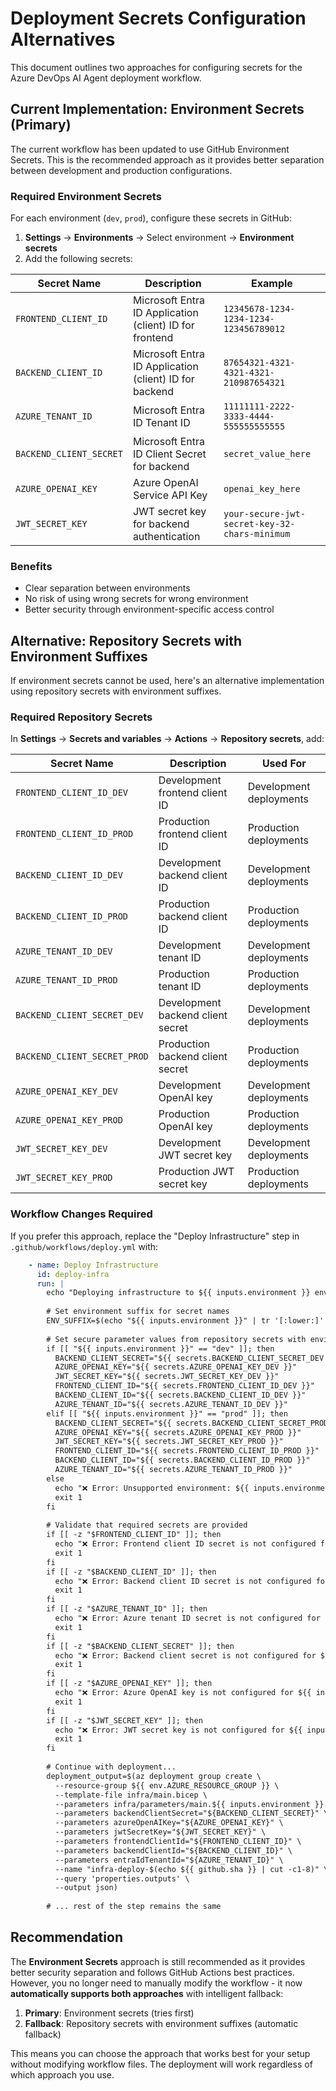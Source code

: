 # Deployment Secrets Configuration Alternatives

This document outlines two approaches for configuring secrets for the Azure DevOps AI Agent deployment workflow.

## Current Implementation: Environment Secrets (Primary)

The current workflow has been updated to use GitHub Environment Secrets. This is the recommended approach as it provides better separation between development and production configurations.

### Required Environment Secrets

For each environment (`dev`, `prod`), configure these secrets in GitHub:

1. **Settings** → **Environments** → Select environment → **Environment secrets**
2. Add the following secrets:

| Secret Name | Description | Example |
|-------------|-------------|---------|
| `FRONTEND_CLIENT_ID` | Microsoft Entra ID Application (client) ID for frontend | `12345678-1234-1234-1234-123456789012` |
| `BACKEND_CLIENT_ID` | Microsoft Entra ID Application (client) ID for backend | `87654321-4321-4321-4321-210987654321` |
| `AZURE_TENANT_ID` | Microsoft Entra ID Tenant ID | `11111111-2222-3333-4444-555555555555` |
| `BACKEND_CLIENT_SECRET` | Microsoft Entra ID Client Secret for backend | `secret_value_here` |
| `AZURE_OPENAI_KEY` | Azure OpenAI Service API Key | `openai_key_here` |
| `JWT_SECRET_KEY` | JWT secret key for backend authentication | `your-secure-jwt-secret-key-32-chars-minimum` |

### Benefits
- Clear separation between environments
- No risk of using wrong secrets for wrong environment
- Better security through environment-specific access control

## Alternative: Repository Secrets with Environment Suffixes

If environment secrets cannot be used, here's an alternative implementation using repository secrets with environment suffixes.

### Required Repository Secrets

In **Settings** → **Secrets and variables** → **Actions** → **Repository secrets**, add:

| Secret Name | Description | Used For |
|-------------|-------------|----------|
| `FRONTEND_CLIENT_ID_DEV` | Development frontend client ID | Development deployments |
| `FRONTEND_CLIENT_ID_PROD` | Production frontend client ID | Production deployments |
| `BACKEND_CLIENT_ID_DEV` | Development backend client ID | Development deployments |
| `BACKEND_CLIENT_ID_PROD` | Production backend client ID | Production deployments |
| `AZURE_TENANT_ID_DEV` | Development tenant ID | Development deployments |
| `AZURE_TENANT_ID_PROD` | Production tenant ID | Production deployments |
| `BACKEND_CLIENT_SECRET_DEV` | Development backend client secret | Development deployments |
| `BACKEND_CLIENT_SECRET_PROD` | Production backend client secret | Production deployments |
| `AZURE_OPENAI_KEY_DEV` | Development OpenAI key | Development deployments |
| `AZURE_OPENAI_KEY_PROD` | Production OpenAI key | Production deployments |
| `JWT_SECRET_KEY_DEV` | Development JWT secret key | Development deployments |
| `JWT_SECRET_KEY_PROD` | Production JWT secret key | Production deployments |

### Workflow Changes Required

If you prefer this approach, replace the "Deploy Infrastructure" step in `.github/workflows/deploy.yml` with:

```yaml
    - name: Deploy Infrastructure
      id: deploy-infra
      run: |
        echo "Deploying infrastructure to ${{ inputs.environment }} environment..."
        
        # Set environment suffix for secret names
        ENV_SUFFIX=$(echo "${{ inputs.environment }}" | tr '[:lower:]' '[:upper:]')
        
        # Set secure parameter values from repository secrets with environment suffix
        if [[ "${{ inputs.environment }}" == "dev" ]]; then
          BACKEND_CLIENT_SECRET="${{ secrets.BACKEND_CLIENT_SECRET_DEV }}"
          AZURE_OPENAI_KEY="${{ secrets.AZURE_OPENAI_KEY_DEV }}"
          JWT_SECRET_KEY="${{ secrets.JWT_SECRET_KEY_DEV }}"
          FRONTEND_CLIENT_ID="${{ secrets.FRONTEND_CLIENT_ID_DEV }}"
          BACKEND_CLIENT_ID="${{ secrets.BACKEND_CLIENT_ID_DEV }}"
          AZURE_TENANT_ID="${{ secrets.AZURE_TENANT_ID_DEV }}"
        elif [[ "${{ inputs.environment }}" == "prod" ]]; then
          BACKEND_CLIENT_SECRET="${{ secrets.BACKEND_CLIENT_SECRET_PROD }}"
          AZURE_OPENAI_KEY="${{ secrets.AZURE_OPENAI_KEY_PROD }}"
          JWT_SECRET_KEY="${{ secrets.JWT_SECRET_KEY_PROD }}"
          FRONTEND_CLIENT_ID="${{ secrets.FRONTEND_CLIENT_ID_PROD }}"
          BACKEND_CLIENT_ID="${{ secrets.BACKEND_CLIENT_ID_PROD }}"
          AZURE_TENANT_ID="${{ secrets.AZURE_TENANT_ID_PROD }}"
        else
          echo "❌ Error: Unsupported environment: ${{ inputs.environment }}"
          exit 1
        fi
        
        # Validate that required secrets are provided
        if [[ -z "$FRONTEND_CLIENT_ID" ]]; then
          echo "❌ Error: Frontend client ID secret is not configured for ${{ inputs.environment }} environment"
          exit 1
        fi
        if [[ -z "$BACKEND_CLIENT_ID" ]]; then
          echo "❌ Error: Backend client ID secret is not configured for ${{ inputs.environment }} environment"
          exit 1
        fi
        if [[ -z "$AZURE_TENANT_ID" ]]; then
          echo "❌ Error: Azure tenant ID secret is not configured for ${{ inputs.environment }} environment"
          exit 1
        fi
        if [[ -z "$BACKEND_CLIENT_SECRET" ]]; then
          echo "❌ Error: Backend client secret is not configured for ${{ inputs.environment }} environment"
          exit 1
        fi
        if [[ -z "$AZURE_OPENAI_KEY" ]]; then
          echo "❌ Error: Azure OpenAI key is not configured for ${{ inputs.environment }} environment"
          exit 1
        fi
        if [[ -z "$JWT_SECRET_KEY" ]]; then
          echo "❌ Error: JWT secret key is not configured for ${{ inputs.environment }} environment"
          exit 1
        fi
        
        # Continue with deployment...
        deployment_output=$(az deployment group create \
          --resource-group ${{ env.AZURE_RESOURCE_GROUP }} \
          --template-file infra/main.bicep \
          --parameters infra/parameters/main.${{ inputs.environment }}.bicepparam \
          --parameters backendClientSecret="${BACKEND_CLIENT_SECRET}" \
          --parameters azureOpenAIKey="${AZURE_OPENAI_KEY}" \
          --parameters jwtSecretKey="${JWT_SECRET_KEY}" \
          --parameters frontendClientId="${FRONTEND_CLIENT_ID}" \
          --parameters backendClientId="${BACKEND_CLIENT_ID}" \
          --parameters entraIdTenantId="${AZURE_TENANT_ID}" \
          --name "infra-deploy-$(echo ${{ github.sha }} | cut -c1-8)" \
          --query 'properties.outputs' \
          --output json)
        
        # ... rest of the step remains the same
```

## Recommendation

The **Environment Secrets** approach is still recommended as it provides better security separation and follows GitHub Actions best practices. However, you no longer need to manually modify the workflow - it now **automatically supports both approaches** with intelligent fallback:

1. **Primary**: Environment secrets (tries first)
2. **Fallback**: Repository secrets with environment suffixes (automatic fallback)

This means you can choose the approach that works best for your setup without modifying workflow files. The deployment will work regardless of which approach you use.
